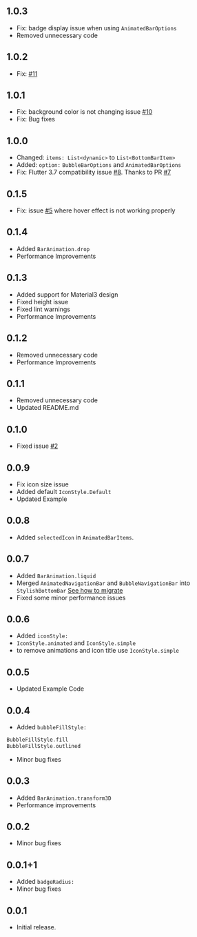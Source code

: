 ## 1.0.3
- Fix: badge display issue when using `AnimatedBarOptions`
- Removed unnecessary code

## 1.0.2
- Fix: [#11](https://github.com/MarsadMaqsood/stylish_bottom_bar/issues/11)

## 1.0.1
- Fix: background color is not changing issue [#10](https://github.com/MarsadMaqsood/stylish_bottom_bar/issues/10)
- Fix: Bug fixes

## 1.0.0
- Changed: `items: List<dynamic>` to `List<BottomBarItem>`
- Added: `option:` `BubbleBarOptions` and `AnimatedBarOptions`
- Fix: Flutter 3.7 compatibility issue [#8](https://github.com/MarsadMaqsood/stylish_bottom_bar/issues/8). Thanks to PR [#7](https://github.com/MarsadMaqsood/stylish_bottom_bar/pull/7)

## 0.1.5
- Fix: issue [#5](https://github.com/MarsadMaqsood/stylish_bottom_bar/issues/5) where hover effect is not working properly

## 0.1.4
- Added `BarAnimation.drop`
- Performance Improvements

## 0.1.3
- Added support for Material3 design 
- Fixed height issue
- Fixed lint warnings
- Performance Improvements

## 0.1.2
- Removed unnecessary code
- Performance Improvements

## 0.1.1
- Removed unnecessary code
- Updated README.md

## 0.1.0
- Fixed issue [#2](https://github.com/MarsadMaqsood/stylish_bottom_bar/issues/2)

## 0.0.9
- Fix icon size issue
- Added default `IconStyle.Default`
- Updated Example

## 0.0.8
- Added `selectedIcon` in `AnimatedBarItems`.

## 0.0.7
- Added `BarAnimation.liquid`
- Merged `AnimatedNavigationBar` and `BubbleNavigationBar` into `StylishBottomBar` [See how to migrate](https://github.com/MarsadMaqsood/stylish_bottom_bar#migrate)
- Fixed some minor performance issues

## 0.0.6
 - Added `iconStyle:`
 - `IconStyle.animated` and `IconStyle.simple`
 - to remove animations and icon title use `IconStyle.simple`

## 0.0.5
 - Updated Example Code

## 0.0.4
 - Added `bubbleFillStyle:`
```dart
BubbleFillStyle.fill
BubbleFillStyle.outlined
```
 - Minor bug fixes

## 0.0.3
 - Added `BarAnimation.transform3D`
 - Performance improvements

## 0.0.2
 - Minor bug fixes

## 0.0.1+1
- Added `badgeRadius: `
- Minor bug fixes

## 0.0.1
- Initial release.
